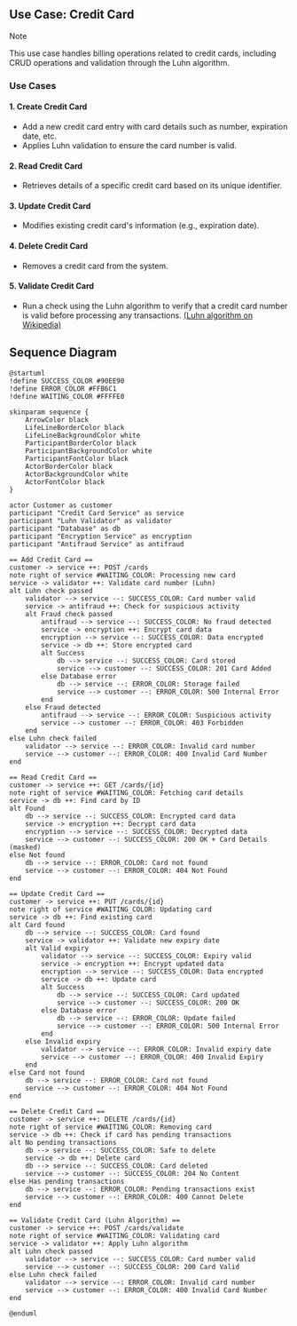 ## Use Case: Credit Card

> [!NOTE]
>
> This use case handles billing operations related to credit cards,
> including CRUD operations and validation through the Luhn algorithm.

### Use Cases

#### 1. Create Credit Card

- Add a new credit card entry with card details such as number, expiration date, etc.
- Applies Luhn validation to ensure the card number is valid.

#### 2. Read Credit Card

- Retrieves details of a specific credit card based on its unique identifier.

#### 3. Update Credit Card

- Modifies existing credit card's information (e.g., expiration date).

#### 4. Delete Credit Card

- Removes a credit card from the system.

#### 5. Validate Credit Card

- Run a check using the Luhn algorithm to verify that a credit card number is valid before processing any transactions. [(Luhn algorithm on Wikipedia)](https://en.wikipedia.org/wiki/Luhn_algorithm)

## Sequence Diagram

```plantuml
@startuml
!define SUCCESS_COLOR #90EE90
!define ERROR_COLOR #FFB6C1
!define WAITING_COLOR #FFFFE0

skinparam sequence {
    ArrowColor black
    LifeLineBorderColor black
    LifeLineBackgroundColor white
    ParticipantBorderColor black
    ParticipantBackgroundColor white
    ParticipantFontColor black
    ActorBorderColor black
    ActorBackgroundColor white
    ActorFontColor black
}

actor Customer as customer
participant "Credit Card Service" as service
participant "Luhn Validator" as validator
participant "Database" as db
participant "Encryption Service" as encryption
participant "Antifraud Service" as antifraud

== Add Credit Card ==
customer -> service ++: POST /cards
note right of service #WAITING_COLOR: Processing new card
service -> validator ++: Validate card number (Luhn)
alt Luhn check passed
    validator --> service --: SUCCESS_COLOR: Card number valid
    service -> antifraud ++: Check for suspicious activity
    alt Fraud check passed
        antifraud --> service --: SUCCESS_COLOR: No fraud detected
        service -> encryption ++: Encrypt card data
        encryption --> service --: SUCCESS_COLOR: Data encrypted
        service -> db ++: Store encrypted card
        alt Success
            db --> service --: SUCCESS_COLOR: Card stored
            service --> customer --: SUCCESS_COLOR: 201 Card Added
        else Database error
            db --> service --: ERROR_COLOR: Storage failed
            service --> customer --: ERROR_COLOR: 500 Internal Error
        end
    else Fraud detected
        antifraud --> service --: ERROR_COLOR: Suspicious activity
        service --> customer --: ERROR_COLOR: 403 Forbidden
    end
else Luhn check failed
    validator --> service --: ERROR_COLOR: Invalid card number
    service --> customer --: ERROR_COLOR: 400 Invalid Card Number
end

== Read Credit Card ==
customer -> service ++: GET /cards/{id}
note right of service #WAITING_COLOR: Fetching card details
service -> db ++: Find card by ID
alt Found
    db --> service --: SUCCESS_COLOR: Encrypted card data
    service -> encryption ++: Decrypt card data
    encryption --> service --: SUCCESS_COLOR: Decrypted data
    service --> customer --: SUCCESS_COLOR: 200 OK + Card Details (masked)
else Not found
    db --> service --: ERROR_COLOR: Card not found
    service --> customer --: ERROR_COLOR: 404 Not Found
end

== Update Credit Card ==
customer -> service ++: PUT /cards/{id}
note right of service #WAITING_COLOR: Updating card
service -> db ++: Find existing card
alt Card found
    db --> service --: SUCCESS_COLOR: Card found
    service -> validator ++: Validate new expiry date
    alt Valid expiry
        validator --> service --: SUCCESS_COLOR: Expiry valid
        service -> encryption ++: Encrypt updated data
        encryption --> service --: SUCCESS_COLOR: Data encrypted
        service -> db ++: Update card
        alt Success
            db --> service --: SUCCESS_COLOR: Card updated
            service --> customer --: SUCCESS_COLOR: 200 OK
        else Database error
            db --> service --: ERROR_COLOR: Update failed
            service --> customer --: ERROR_COLOR: 500 Internal Error
        end
    else Invalid expiry
        validator --> service --: ERROR_COLOR: Invalid expiry date
        service --> customer --: ERROR_COLOR: 400 Invalid Expiry
    end
else Card not found
    db --> service --: ERROR_COLOR: Card not found
    service --> customer --: ERROR_COLOR: 404 Not Found
end

== Delete Credit Card ==
customer -> service ++: DELETE /cards/{id}
note right of service #WAITING_COLOR: Removing card
service -> db ++: Check if card has pending transactions
alt No pending transactions
    db --> service --: SUCCESS_COLOR: Safe to delete
    service -> db ++: Delete card
    db --> service --: SUCCESS_COLOR: Card deleted
    service --> customer --: SUCCESS_COLOR: 204 No Content
else Has pending transactions
    db --> service --: ERROR_COLOR: Pending transactions exist
    service --> customer --: ERROR_COLOR: 400 Cannot Delete
end

== Validate Credit Card (Luhn Algorithm) ==
customer -> service ++: POST /cards/validate
note right of service #WAITING_COLOR: Validating card
service -> validator ++: Apply Luhn algorithm
alt Luhn check passed
    validator --> service --: SUCCESS_COLOR: Card number valid
    service --> customer --: SUCCESS_COLOR: 200 Card Valid
else Luhn check failed
    validator --> service --: ERROR_COLOR: Invalid card number
    service --> customer --: ERROR_COLOR: 400 Invalid Card Number
end

@enduml
```
